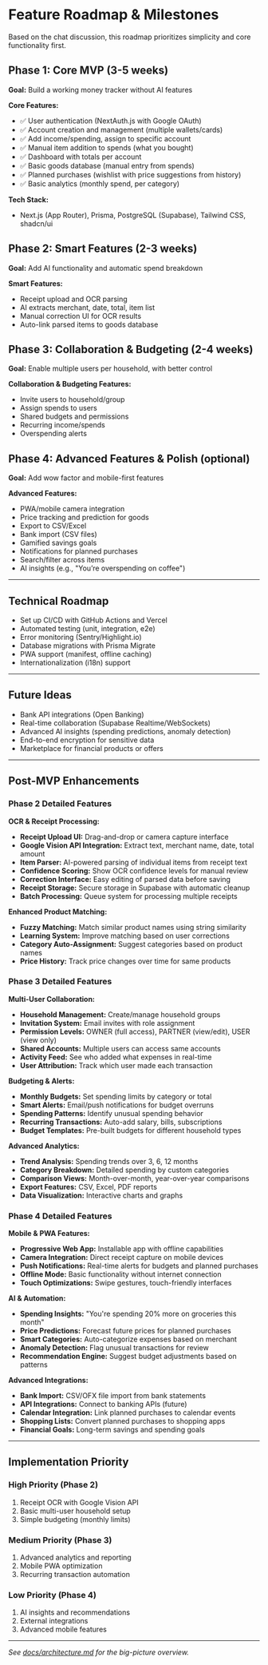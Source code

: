 # Feature Roadmap & Milestones

Based on the chat discussion, this roadmap prioritizes simplicity and core functionality first.

## Phase 1: Core MVP (3-5 weeks)
**Goal:** Build a working money tracker without AI features

**Core Features:**
- ✅ User authentication (NextAuth.js with Google OAuth)
- ✅ Account creation and management (multiple wallets/cards)
- ✅ Add income/spending, assign to specific account
- ✅ Manual item addition to spends (what you bought)
- ✅ Dashboard with totals per account
- ✅ Basic goods database (manual entry from spends)
- ✅ Planned purchases (wishlist with price suggestions from history)
- ✅ Basic analytics (monthly spend, per category)

**Tech Stack:**
- Next.js (App Router), Prisma, PostgreSQL (Supabase), Tailwind CSS, shadcn/ui

## Phase 2: Smart Features (2-3 weeks)
**Goal:** Add AI functionality and automatic spend breakdown

**Smart Features:**
- Receipt upload and OCR parsing
- AI extracts merchant, date, total, item list
- Manual correction UI for OCR results
- Auto-link parsed items to goods database

## Phase 3: Collaboration & Budgeting (2-4 weeks)
**Goal:** Enable multiple users per household, with better control

**Collaboration & Budgeting Features:**
- Invite users to household/group
- Assign spends to users
- Shared budgets and permissions
- Recurring income/spends
- Overspending alerts

## Phase 4: Advanced Features & Polish (optional)
**Goal:** Add wow factor and mobile-first features

**Advanced Features:**
- PWA/mobile camera integration
- Price tracking and prediction for goods
- Export to CSV/Excel
- Bank import (CSV files)
- Gamified savings goals
- Notifications for planned purchases
- Search/filter across items
- AI insights (e.g., "You’re overspending on coffee")

---

## Technical Roadmap

- Set up CI/CD with GitHub Actions and Vercel
- Automated testing (unit, integration, e2e)
- Error monitoring (Sentry/Highlight.io)
- Database migrations with Prisma Migrate
- PWA support (manifest, offline caching)
- Internationalization (i18n) support

---

## Future Ideas

- Bank API integrations (Open Banking)
- Real-time collaboration (Supabase Realtime/WebSockets)
- Advanced AI insights (spending predictions, anomaly detection)
- End-to-end encryption for sensitive data
- Marketplace for financial products or offers

---

## Post-MVP Enhancements

### Phase 2 Detailed Features

**OCR & Receipt Processing:**
- **Receipt Upload UI:** Drag-and-drop or camera capture interface
- **Google Vision API Integration:** Extract text, merchant name, date, total amount
- **Item Parser:** AI-powered parsing of individual items from receipt text
- **Confidence Scoring:** Show OCR confidence levels for manual review
- **Correction Interface:** Easy editing of parsed data before saving
- **Receipt Storage:** Secure storage in Supabase with automatic cleanup
- **Batch Processing:** Queue system for processing multiple receipts

**Enhanced Product Matching:**
- **Fuzzy Matching:** Match similar product names using string similarity
- **Learning System:** Improve matching based on user corrections
- **Category Auto-Assignment:** Suggest categories based on product names
- **Price History:** Track price changes over time for same products

### Phase 3 Detailed Features

**Multi-User Collaboration:**
- **Household Management:** Create/manage household groups
- **Invitation System:** Email invites with role assignment
- **Permission Levels:** OWNER (full access), PARTNER (view/edit), USER (view only)
- **Shared Accounts:** Multiple users can access same accounts
- **Activity Feed:** See who added what expenses in real-time
- **User Attribution:** Track which user made each transaction

**Budgeting & Alerts:**
- **Monthly Budgets:** Set spending limits by category or total
- **Smart Alerts:** Email/push notifications for budget overruns
- **Spending Patterns:** Identify unusual spending behavior
- **Recurring Transactions:** Auto-add salary, bills, subscriptions
- **Budget Templates:** Pre-built budgets for different household types

**Advanced Analytics:**
- **Trend Analysis:** Spending trends over 3, 6, 12 months
- **Category Breakdown:** Detailed spending by custom categories
- **Comparison Views:** Month-over-month, year-over-year comparisons
- **Export Features:** CSV, Excel, PDF reports
- **Data Visualization:** Interactive charts and graphs

### Phase 4 Detailed Features

**Mobile & PWA Features:**
- **Progressive Web App:** Installable app with offline capabilities
- **Camera Integration:** Direct receipt capture on mobile devices
- **Push Notifications:** Real-time alerts for budgets and planned purchases
- **Offline Mode:** Basic functionality without internet connection
- **Touch Optimizations:** Swipe gestures, touch-friendly interfaces

**AI & Automation:**
- **Spending Insights:** "You're spending 20% more on groceries this month"
- **Price Predictions:** Forecast future prices for planned purchases
- **Smart Categories:** Auto-categorize expenses based on merchant
- **Anomaly Detection:** Flag unusual transactions for review
- **Recommendation Engine:** Suggest budget adjustments based on patterns

**Advanced Integrations:**
- **Bank Import:** CSV/OFX file import from bank statements
- **API Integrations:** Connect to banking APIs (future)
- **Calendar Integration:** Link planned purchases to calendar events
- **Shopping Lists:** Convert planned purchases to shopping apps
- **Financial Goals:** Long-term savings and spending goals

---

## Implementation Priority

### High Priority (Phase 2)
1. Receipt OCR with Google Vision API
2. Basic multi-user household setup
3. Simple budgeting (monthly limits)

### Medium Priority (Phase 3)
1. Advanced analytics and reporting
2. Mobile PWA optimization
3. Recurring transaction automation

### Low Priority (Phase 4)
1. AI insights and recommendations
2. External integrations
3. Advanced mobile features

---

_See [docs/architecture.md](./architecture.md) for the big-picture overview._
